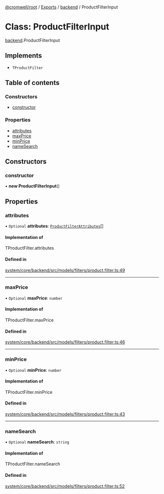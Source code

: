 [@cromwell/root](../README.md) / [Exports](../modules.md) / [backend](../modules/backend.md) / ProductFilterInput

# Class: ProductFilterInput

[backend](../modules/backend.md).ProductFilterInput

## Implements

- `TProductFilter`

## Table of contents

### Constructors

- [constructor](#constructor)

### Properties

- [attributes](#attributes)
- [maxPrice](#maxprice)
- [minPrice](#minprice)
- [nameSearch](#namesearch)

## Constructors

### constructor

• **new ProductFilterInput**()

## Properties

### attributes

• `Optional` **attributes**: [`ProductFilterAttributes`](backend.ProductFilterAttributes.md)[]

#### Implementation of

TProductFilter.attributes

#### Defined in

[system/core/backend/src/models/filters/product.filter.ts:49](https://github.com/CromwellCMS/Cromwell/blob/master/system/core/backend/src/models/filters/product.filter.ts#L49)

___

### maxPrice

• `Optional` **maxPrice**: `number`

#### Implementation of

TProductFilter.maxPrice

#### Defined in

[system/core/backend/src/models/filters/product.filter.ts:46](https://github.com/CromwellCMS/Cromwell/blob/master/system/core/backend/src/models/filters/product.filter.ts#L46)

___

### minPrice

• `Optional` **minPrice**: `number`

#### Implementation of

TProductFilter.minPrice

#### Defined in

[system/core/backend/src/models/filters/product.filter.ts:43](https://github.com/CromwellCMS/Cromwell/blob/master/system/core/backend/src/models/filters/product.filter.ts#L43)

___

### nameSearch

• `Optional` **nameSearch**: `string`

#### Implementation of

TProductFilter.nameSearch

#### Defined in

[system/core/backend/src/models/filters/product.filter.ts:52](https://github.com/CromwellCMS/Cromwell/blob/master/system/core/backend/src/models/filters/product.filter.ts#L52)
